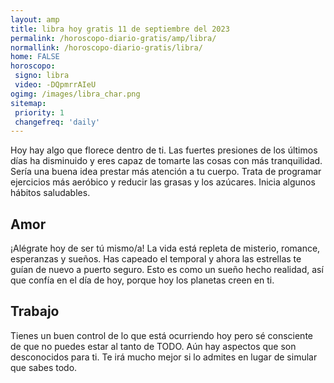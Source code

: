 ```yaml
---
layout: amp
title: libra hoy gratis 11 de septiembre del 2023 
permalink: /horoscopo-diario-gratis/amp/libra/
normallink: /horoscopo-diario-gratis/libra/
home: FALSE
horoscopo:
 signo: libra
 video: -DQpmrrAIeU
ogimg: /images/libra_char.png
sitemap:
 priority: 1
 changefreq: 'daily'
---
```



Hoy hay algo que florece dentro de ti. Las fuertes presiones de los últimos días ha disminuido y eres capaz de tomarte las cosas con más tranquilidad. Sería una buena idea prestar más atención a tu cuerpo. Trata de programar ejercicios más aeróbico y reducir las grasas y los azúcares. Inicia algunos hábitos saludables.

## Amor

¡Alégrate hoy de ser tú mismo/a! La vida está repleta de misterio, romance, esperanzas y sueños. Has capeado el temporal y ahora las estrellas te guían de nuevo a puerto seguro. Esto es como un sueño hecho realidad, así que confía en el día de hoy, porque hoy los planetas creen en ti.

## Trabajo

Tienes un buen control de lo que está ocurriendo hoy pero sé consciente de que no puedes estar al tanto de TODO. Aún hay aspectos que son desconocidos para ti. Te irá mucho mejor si lo admites en lugar de simular que sabes todo.
